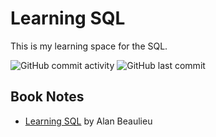 # Learning SQL

This is my learning space for the SQL.

![GitHub commit activity](https://img.shields.io/github/commit-activity/w/Greg-T8/LearningSQL)
![GitHub last commit](https://img.shields.io/github/last-commit/Greg-T8/LearningSQL)

## Book Notes
- [Learning SQL](./books/learning_sql/notes.md) by Alan Beaulieu
